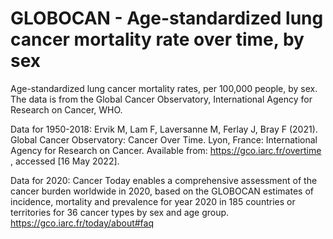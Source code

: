 # GLOBOCAN - Age-standardized lung cancer mortality rate over time, by sex

Age-standardized lung cancer mortality rates, per 100,000 people, by sex. The data is from the Global Cancer Observatory, International Agency for Research on Cancer, WHO. 

Data for 1950-2018: Ervik M, Lam F, Laversanne M, Ferlay J, Bray F (2021). Global Cancer Observatory: Cancer Over Time. Lyon, France: International Agency for Research on Cancer. Available from: https://gco.iarc.fr/overtime , accessed [16 May 2022].

Data for 2020: Cancer Today enables a comprehensive assessment of the cancer burden worldwide in 2020, based on the GLOBOCAN estimates of incidence, mortality and prevalence for year 2020 in 185 countries or territories for 36 cancer types by sex and age group. https://gco.iarc.fr/today/about#faq